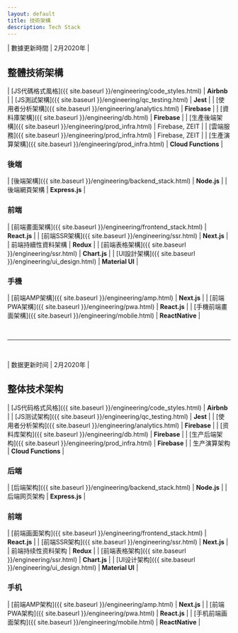 ```yaml
---
layout: default
title: 技術架構
description: Tech Stack
---
```


| 數據更新時間 | 2月2020年 |

## 整體技術架構

| [JS代碼格式風格]({{ site.baseurl }}/engineering/code_styles.html) | **Airbnb** |
| [JS測試架構]({{ site.baseurl }}/engineering/qc_testing.html) | **Jest** |
| [使用者分析架構]({{ site.baseurl }}/engineering/analytics.html) | **Firebase** |
| [資料庫架構]({{ site.baseurl }}/engineering/db.html) | **Firebase** |
| [生產後端架構]({{ site.baseurl }}/engineering/prod_infra.html) | Firebase, ZEIT |
| [雲端服務]({{ site.baseurl }}/engineering/prod_infra.html) | Firebase, ZEIT |
| [生產演算架構]({{ site.baseurl }}/engineering/prod_infra.html) | **Cloud Functions** |

### 後端

| [後端架構]({{ site.baseurl }}/engineering/backend_stack.html) | **Node.js** |
| 後端網頁架構 | **Express.js** |

### 前端

| [前端畫面架構]({{ site.baseurl }}/engineering/frontend_stack.html) | **React.js** |
| [前端SSR架構]({{ site.baseurl }}/engineering/ssr.html) | **Next.js** |
| 前端持續性資料架構 | **Redux** |
| [前端表格架構]({{ site.baseurl }}/engineering/ssr.html) | **Chart.js** |
| [UI設計架構]({{ site.baseurl }}/engineering/ui_design.html) | **Material UI** |

### 手機

| [前端AMP架構]({{ site.baseurl }}/engineering/amp.html) | **Next.js** |
| [前端PWA架構]({{ site.baseurl }}/engineering/pwa.html) | **React.js** |
| [手機前端畫面架構]({{ site.baseurl }}/engineering/mobile.html) | **ReactNative** |

<br>

---

<br>

| 数据更新时间 | 2月2020年 |

## 整体技术架构

| [JS代码格式风格]({{ site.baseurl }}/engineering/code_styles.html) | **Airbnb** |
| [JS测试架构]({{ site.baseurl }}/engineering/qc_testing.html) | **Jest** |
| [使用者分析架构]({{ site.baseurl }}/engineering/analytics.html) | **Firebase** |
| [资料库架构]({{ site.baseurl }}/engineering/db.html) | **Firebase** |
| [生产后端架构]({{ site.baseurl }}/engineering/prod_infra.html) | **Firebase** |
| 生产演算架构 | **Cloud Functions** |

### 后端

| [后端架构]({{ site.baseurl }}/engineering/backend_stack.html) | **Node.js** |
| 后端网页架构 | **Express.js** |

### 前端

| [前端画面架构]({{ site.baseurl }}/engineering/frontend_stack.html) | **React.js** |
| [前端SSR架构]({{ site.baseurl }}/engineering/ssr.html) | **Next.js** |
| 前端持续性资料架构 | **Redux** |
| [前端表格架构]({{ site.baseurl }}/engineering/ssr.html) | **Chart.js** |
| [UI设计架构]({{ site.baseurl }}/engineering/ui_design.html) | **Material UI** |

### 手机

| [前端AMP架构]({{ site.baseurl }}/engineering/amp.html) | **Next.js** |
| [前端PWA架构]({{ site.baseurl }}/engineering/pwa.html) | **React.js** |
| [手机前端画面架构]({{ site.baseurl }}/engineering/mobile.html) | **ReactNative** |
